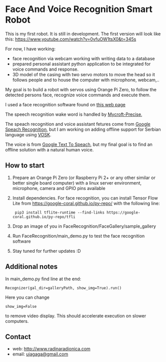 # Face And Voice Recognition Smart Robot #

This is my first robot. It is still in development. The first version will look like this:
https://www.youtube.com/watch?v=0vfuOW1tsX0&t=345s

For now, I have working:
- face recognition via webcam working with writing data to a database
- prepared personal assistant python application to be integrated for voice commands and response.
- 3D model of the casing with two servo motors to move the head so it follows people and to house the computer with microphone, webcam,..

My goal is to build a robot with servos using Orange Pi Zero, to follow the detected persons face, recognize voice commands and execute them. 

I used a face recognition software found on [this web page](https://pythonawesome.com/a-lightweight-face-recognition-toolbox-and-pipeline-based-on-tensorflow-lite/)

The speech recognition wake word is handled by [Mycroft-Precise](https://github.com/MycroftAI/mycroft-precise),

The speach recognition and voice assistant fetures come from [Google Speach Recognition](https://pypi.org/project/SpeechRecognition/),
but I am working on adding offline support for Serbian language using [VOSK](https://alphacephei.com/vosk/).

The voice is from [Google Text To Speach](https://pypi.org/project/gTTS/), but my final goal is to find an offline solution with a natural human voice.

## How to start ##

1. Prepare an Orange Pi Zero (or Raspberry Pi 2+ or any other similar or better single board computer) with a linux server environment, microphone, camera and GPIO pins available

2. Install dependencies.
For face recognition, you can install Tensor Flow Lite from https://google-coral.github.io/py-repo/ with the following line:

        pip3 install tflite-runtime --find-links https://google-coral.github.io/py-repo/tfli

3. Drop an image of you in FaceRecognition/FaceGallery/sample_gallery 

4. Run FaceRecognition/main_demo.py to test the face recognition software

5. Stay tuned for further updates :D

## Additional notes ##

In main_demo.py find line at the end:        
        
    Recognizer(gal_dir=galleryPath, show_img=True).run()

Here you can change 

    show_img=False
    
to remove video display. This should accelerate execution on slower computers. 

## Contact ##

* web: http://www.radinaradionica.com
* email: ujagaga@gmail.com

